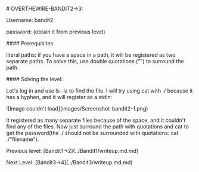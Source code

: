 \# OVERTHEWIRE-BANDIT2->3:















Username: bandit2



password: <Redacted>(obtain it from previous level)







\#### Prerequisites:



literal paths: if you have a space in a path, it will be registered as two separate paths. To solve this, use double quotations ("") to surround the path.



\#### Solving the level: 



Let's log in and use ls -la to find the file. I will try using cat with ./ because it has a hyphen, and it will register as a stdin:









!\[Image couldn't load](images/Screenshot-bandit2-1.png)









It registered as many separate files because of the space, and it couldn't find any of the files. Now just surround the path with quotations and cat to get the password(the ./ should not be surrounded with quotations: cat ./"filename").





Previous level: \[Bandit1->2](../Bandit1/writeup.md.md)







Next Level: \[Bandit3->4](../Bandit3/writeup.md.md)



